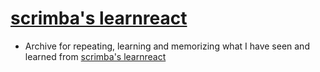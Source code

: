 # [scrimba's learnreact](https://scrimba.com/learn/learnreact/)

- Archive for repeating, learning and memorizing what I have seen and learned from [scrimba's learnreact](https://scrimba.com/learn/learnreact/)
